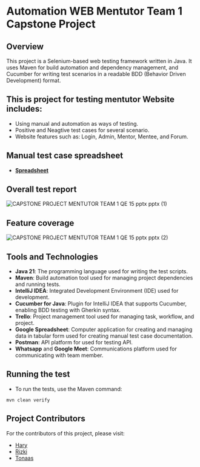 # Automation WEB Mentutor Team 1 Capstone Project

## Overview
This project is a Selenium-based web testing framework written in Java. It uses Maven for build automation and dependency management, and Cucumber for writing test scenarios in a readable BDD (Behavior Driven Development) format.

## This is project for testing mentutor Website includes:
* Using manual and automation as ways of testing.
* Positive and Neagtive test cases for several scenario.
* Website features such as: Login, Admin, Mentor, Mentee, and Forum.

## Manual test case spreadsheet
* **[Spreadsheet](https://docs.google.com/spreadsheets/d/1gHEROVEfsCIsHucWvPIJaXqvDv39Fi1yTuCbsWbRZ6g/edit?gid=1980146847#gid=1980146847)**

## Overall test report
![CAPSTONE PROJECT MENTUTOR TEAM 1 QE 15 pptx pptx (1)](https://github.com/user-attachments/assets/d6989e35-ec18-438d-94ce-349453c1a05a)

## Feature coverage
![CAPSTONE PROJECT MENTUTOR TEAM 1 QE 15 pptx pptx (2)](https://github.com/user-attachments/assets/3f3c4bb9-1208-4b66-a483-d0ca0c0a3b80)

## Tools and Technologies
- **Java 21**: The programming language used for writing the test scripts.
- **Maven**: Build automation tool used for managing project dependencies and running tests.
- **IntelliJ IDEA**: Integrated Development Environment (IDE) used for development.
- **Cucumber for Java**: Plugin for IntelliJ IDEA that supports Cucumber, enabling BDD testing with Gherkin syntax.
- **Trello**: Project management tool used for managing task, workflow, and project.
- **Google Spreadsheet**: Computer application for creating and managing data in tabular form used for creating manual test case documentation.
- **Postman**: API platform for used for testing API.
- **Whatsapp** and **Google Meet**: Communications platform used for communicating with team member.

## Running the test
* To run the tests, use the Maven command:
```shell
mvn clean verify
```

## Project Contributors
For the contributors of this project, please visit:
* [Hary](https://github.com/Hary1620)
* [Rizki](https://github.com/rzkimdn)
* [Tonaas](https://github.com/TonaasKalesaran)
